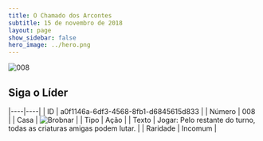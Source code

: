 ```yaml
---
title: O Chamado dos Arcontes
subtitle: 15 de novembro de 2018
layout: page
show_sidebar: false
hero_image: ../hero.png
---
```


![008](https://cdn.keyforgegame.com/media/card_front/pt/341_008_4CGG6P6JQ44W_pt.png)

## Siga o Líder

|----|----|
| ID | a0f1146a-6df3-4568-8fb1-d6845615d833 |
| Número | 008 |
| Casa | ![Brobnar](https://archonarcana.com/images/thumb/e/e0/Brobnar.png/22px-Brobnar.png "Brobnar") |
| Tipo | Ação |
| Texto | Jogar: Pelo restante do turno, todas as criaturas amigas podem lutar. |
| Raridade | Incomum |

